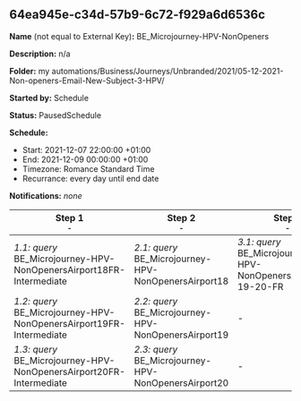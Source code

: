 ## 64ea945e-c34d-57b9-6c72-f929a6d6536c

**Name** (not equal to External Key)**:** BE_Microjourney-HPV-NonOpeners

**Description:** n/a

**Folder:** my automations/Business/Journeys/Unbranded/2021/05-12-2021-Non-openers-Email-New-Subject-3-HPV/

**Started by:** Schedule

**Status:** PausedSchedule

**Schedule:**

* Start: 2021-12-07 22:00:00 +01:00
* End: 2021-12-09 00:00:00 +01:00
* Timezone: Romance Standard Time
* Recurrance: every day until end date

**Notifications:** _none_


| Step 1<br>_<small>-</small>_ | Step 2<br>_<small>-</small>_ | Step 3<br>_<small>-</small>_ |
| --- | --- | --- |
| _1.1: query_<br>BE_Microjourney-HPV-NonOpenersAirport18FR-Intermediate | _2.1: query_<br>BE_Microjourney-HPV-NonOpenersAirport18 | _3.1: query_<br>BE_Microjourney-HPV-NonOpenersAirport18-19-20-FR |
| _1.2: query_<br>BE_Microjourney-HPV-NonOpenersAirport19FR-Intermediate | _2.2: query_<br>BE_Microjourney-HPV-NonOpenersAirport19 | - |
| _1.3: query_<br>BE_Microjourney-HPV-NonOpenersAirport20FR-Intermediate | _2.3: query_<br>BE_Microjourney-HPV-NonOpenersAirport20 | - |
